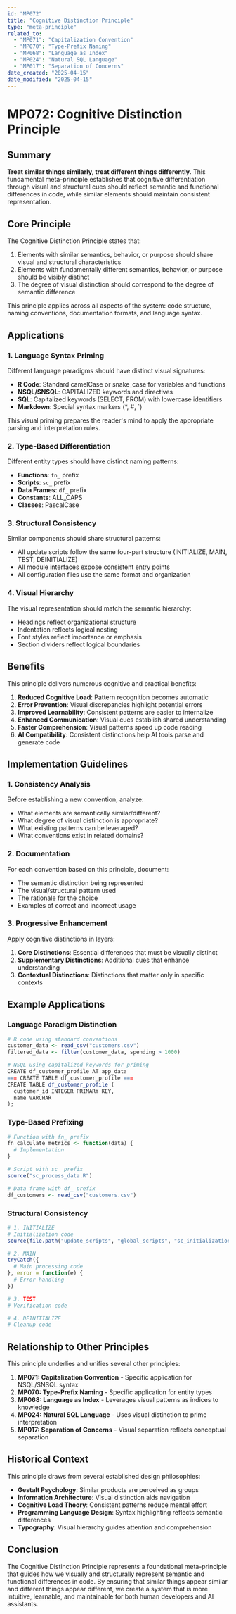 ```yaml
---
id: "MP072"
title: "Cognitive Distinction Principle"
type: "meta-principle"
related_to:
  - "MP071": "Capitalization Convention"
  - "MP070": "Type-Prefix Naming"
  - "MP068": "Language as Index"
  - "MP024": "Natural SQL Language"
  - "MP017": "Separation of Concerns"
date_created: "2025-04-15"
date_modified: "2025-04-15"
---
```


# MP072: Cognitive Distinction Principle

## Summary

**Treat similar things similarly, treat different things differently.** This fundamental meta-principle establishes that cognitive differentiation through visual and structural cues should reflect semantic and functional differences in code, while similar elements should maintain consistent representation.

## Core Principle

The Cognitive Distinction Principle states that:

1. Elements with similar semantics, behavior, or purpose should share visual and structural characteristics
2. Elements with fundamentally different semantics, behavior, or purpose should be visibly distinct
3. The degree of visual distinction should correspond to the degree of semantic difference

This principle applies across all aspects of the system: code structure, naming conventions, documentation formats, and language syntax.

## Applications

### 1. Language Syntax Priming

Different language paradigms should have distinct visual signatures:

- **R Code**: Standard camelCase or snake_case for variables and functions
- **NSQL/SNSQL**: CAPITALIZED keywords and directives
- **SQL**: Capitalized keywords (SELECT, FROM) with lowercase identifiers
- **Markdown**: Special syntax markers (*, #, `)

This visual priming prepares the reader's mind to apply the appropriate parsing and interpretation rules.

### 2. Type-Based Differentiation

Different entity types should have distinct naming patterns:

- **Functions**: `fn_` prefix
- **Scripts**: `sc_` prefix
- **Data Frames**: `df_` prefix
- **Constants**: ALL_CAPS
- **Classes**: PascalCase

### 3. Structural Consistency

Similar components should share structural patterns:

- All update scripts follow the same four-part structure (INITIALIZE, MAIN, TEST, DEINITIALIZE)
- All module interfaces expose consistent entry points
- All configuration files use the same format and organization

### 4. Visual Hierarchy

The visual representation should match the semantic hierarchy:

- Headings reflect organizational structure
- Indentation reflects logical nesting
- Font styles reflect importance or emphasis
- Section dividers reflect logical boundaries

## Benefits

This principle delivers numerous cognitive and practical benefits:

1. **Reduced Cognitive Load**: Pattern recognition becomes automatic
2. **Error Prevention**: Visual discrepancies highlight potential errors
3. **Improved Learnability**: Consistent patterns are easier to internalize
4. **Enhanced Communication**: Visual cues establish shared understanding
5. **Faster Comprehension**: Visual patterns speed up code reading
6. **AI Compatibility**: Consistent distinctions help AI tools parse and generate code

## Implementation Guidelines

### 1. Consistency Analysis

Before establishing a new convention, analyze:

- What elements are semantically similar/different?
- What degree of visual distinction is appropriate?
- What existing patterns can be leveraged?
- What conventions exist in related domains?

### 2. Documentation

For each convention based on this principle, document:

- The semantic distinction being represented
- The visual/structural pattern used
- The rationale for the choice
- Examples of correct and incorrect usage

### 3. Progressive Enhancement

Apply cognitive distinctions in layers:

1. **Core Distinctions**: Essential differences that must be visually distinct
2. **Supplementary Distinctions**: Additional cues that enhance understanding
3. **Contextual Distinctions**: Distinctions that matter only in specific contexts

## Example Applications

### Language Paradigm Distinction

```r
# R code using standard conventions
customer_data <- read_csv("customers.csv")
filtered_data <- filter(customer_data, spending > 1000)

# NSQL using capitalized keywords for priming
CREATE df_customer_profile AT app_data
=== CREATE TABLE df_customer_profile ===
CREATE TABLE df_customer_profile (
  customer_id INTEGER PRIMARY KEY,
  name VARCHAR
);
```

### Type-Based Prefixing

```r
# Function with fn_ prefix
fn_calculate_metrics <- function(data) {
  # Implementation
}

# Script with sc_ prefix
source("sc_process_data.R")

# Data frame with df_ prefix
df_customers <- read_csv("customers.csv")
```

### Structural Consistency

```r
# 1. INITIALIZE
# Initialization code
source(file.path("update_scripts", "global_scripts", "sc_initialization_update_mode.R"))

# 2. MAIN
tryCatch({
  # Main processing code
}, error = function(e) {
  # Error handling
})

# 3. TEST
# Verification code

# 4. DEINITIALIZE
# Cleanup code
```

## Relationship to Other Principles

This principle underlies and unifies several other principles:

1. **MP071: Capitalization Convention** - Specific application for NSQL/SNSQL syntax
2. **MP070: Type-Prefix Naming** - Specific application for entity types
3. **MP068: Language as Index** - Leverages visual patterns as indices to knowledge
4. **MP024: Natural SQL Language** - Uses visual distinction to prime interpretation
5. **MP017: Separation of Concerns** - Visual separation reflects conceptual separation

## Historical Context

This principle draws from several established design philosophies:

- **Gestalt Psychology**: Similar products are perceived as groups
- **Information Architecture**: Visual distinction aids navigation
- **Cognitive Load Theory**: Consistent patterns reduce mental effort
- **Programming Language Design**: Syntax highlighting reflects semantic differences
- **Typography**: Visual hierarchy guides attention and comprehension

## Conclusion

The Cognitive Distinction Principle represents a foundational meta-principle that guides how we visually and structurally represent semantic and functional differences in code. By ensuring that similar things appear similar and different things appear different, we create a system that is more intuitive, learnable, and maintainable for both human developers and AI assistants.